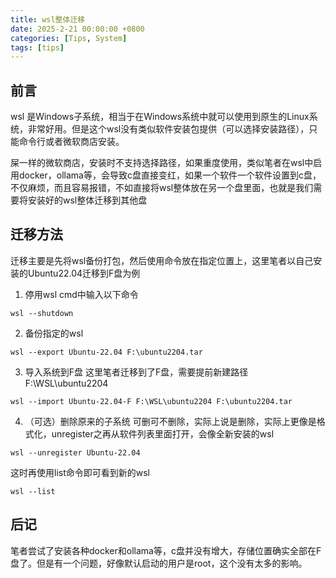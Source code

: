 ```yaml
---
title: wsl整体迁移
date: 2025-2-21 00:00:00 +0800
categories: [Tips, System]
tags: [tips]
---
```


## 前言
wsl 是Windows子系统，相当于在Windows系统中就可以使用到原生的Linux系统，非常好用。但是这个wsl没有类似软件安装包提供（可以选择安装路径），只能命令行或者微软商店安装。

屎一样的微软商店，安装时不支持选择路径，如果重度使用，类似笔者在wsl中启用docker，ollama等，会导致c盘直接变红，如果一个软件一个软件设置到c盘，不仅麻烦，而且容易报错，不如直接将wsl整体放在另一个盘里面，也就是我们需要将安装好的wsl整体迁移到其他盘

## 迁移方法

迁移主要是先将wsl备份打包，然后使用命令放在指定位置上，这里笔者以自己安装的Ubuntu22.04迁移到F盘为例

1. 停用wsl
cmd中输入以下命令
```
wsl --shutdown
```

2. 备份指定的wsl
```
wsl --export Ubuntu-22.04 F:\ubuntu2204.tar
```

3. 导入系统到F盘
这里笔者迁移到了F盘，需要提前新建路径F:\WSL\ubuntu2204

```
wsl --import Ubuntu-22.04-F F:\WSL\ubuntu2204 F:\ubuntu2204.tar
```

4. （可选）删除原来的子系统
可删可不删除，实际上说是删除，实际上更像是格式化，unregister之再从软件列表里面打开，会像全新安装的wsl
```
wsl --unregister Ubuntu-22.04
```
这时再使用list命令即可看到新的wsl
```
wsl --list
```

## 后记

笔者尝试了安装各种docker和ollama等，c盘并没有增大，存储位置确实全部在F盘了。但是有一个问题，好像默认启动的用户是root，这个没有太多的影响。